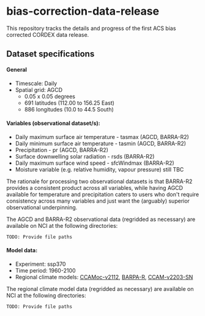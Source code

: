 # bias-correction-data-release

This repository tracks the details and progress of the first ACS bias corrected CORDEX data release.

## Dataset specifications

#### General
- Timescale: Daily
- Spatial grid: AGCD
  - 0.05 x 0.05 degrees 
  - 691 latitudes (112.00 to 156.25 East)
  - 886 longitudes (10.0 to 44.5 South) 

#### Variables (observational dataset/s):
- Daily maximum surface air temperature - tasmax (AGCD, BARRA-R2)
- Daily minimum surface air temperature - tasmin (AGCD, BARRA-R2)
- Precipitation - pr (AGCD, BARRA-R2)
- Surface downwelling solar radiation - rsds (BARRA-R2)
- Daily maximum surface wind speed - sfcWindmax (BARRA-R2)
- Moisture variable (e.g. relative humidity, vapour pressure) still TBC

The rationale for processing two observational datasets is that BARRA-R2 provides a consistent product across all variables,
while having AGCD available for temperature and precipitation caters to users who don't require consistency across many variables
and just want the (arguably) superior observational underpinning.

The AGCD and BARRA-R2 observational data (regridded as necessary) are available on NCI at the following directories:
```
TODO: Provide file paths
```

#### Model data:
- Experiment: ssp370
- Time period: 1960-2100
- Regional climate models: [CCAMoc-v2112](https://dx.doi.org/10.25914/8fve-1910), [BARPA-R](https://dx.doi.org/10.25914/z1x6-dq28), [CCAM-v2203-SN](https://dx.doi.org/10.25914/rd73-4m3)

The regional climate model data (regridded as necessary) are available on NCI at the following directories:
```
TODO: Provide file paths
```
